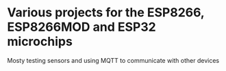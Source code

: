 # Various projects for the ESP8266, ESP8266MOD and ESP32 microchips


Mosty testing sensors and using MQTT to communicate with other devices

